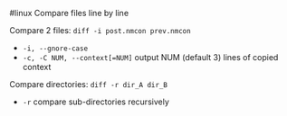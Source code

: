 #linux 
Compare files line by line

Compare 2 files: `diff -i post.nmcon prev.nmcon`
- `-i, --gnore-case`
- `-c, -C NUM, --context[=NUM]` output NUM (default 3) lines of copied context

Compare directories: `diff -r dir_A dir_B`
- `-r` compare sub-directories recursively
